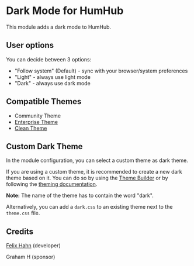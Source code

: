 # Dark Mode for HumHub

This module adds a dark mode to HumHub.

## User options

You can decide between 3 options:
- "Follow system" (Default) - sync with your browser/system preferences
- "Light" -  always use light mode
- "Dark" - always use dark mode

## Compatible Themes

- Community Theme
- [Enterprise Theme](https://marketplace.humhub.com/module/enterprise-theme)
- [Clean Theme](https://marketplace.humhub.com/module/clean-theme/description)

## Custom Dark Theme

In the module configuration, you can select a custom theme as dark theme.

If you are using a custom theme, it is recommended to create a new dark theme based on it.
You can do so by using the [Theme Builder](https://marketplace.humhub.com/module/theme-builder/description) or by following the [theming documentation](https://docs.humhub.org/docs/theme/overview/).

**Note:** The name of the theme has to contain the word "dark".

Alternatively, you can add a `dark.css` to an existing theme next to the `theme.css` file.

## Credits

[Felix Hahn](https://github.com/felixhahnweilheim) (developer)

Graham H (sponsor)
